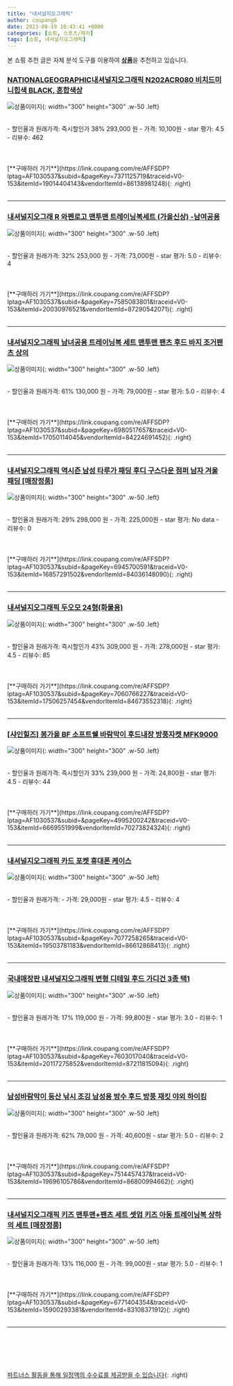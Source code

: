 ```yaml
---
title: "내셔널지오그래픽"
author: coupang6
date: 2023-08-19 10:43:41 +0800
categories: [쇼핑, 스포츠/레저]
tags: [쇼핑, 내셔널지오그래픽]
---
```


본 쇼핑 추천 글은 자체 분석 도구를 이용하여 [**상품**](https://link.coupang.com/a/bao1ui)을 추천하고 있습니다.

### [NATIONALGEOGRAPHIC내셔널지오그래픽 N202ACR080 비치드미니힙색 BLACK, 혼합색상](https://link.coupang.com/re/AFFSDP?lptag=AF1030537&subid=&pageKey=7371125719&traceid=V0-153&itemId=19014404143&vendorItemId=86138981248)

![상품이미지](https://thumbnail9.coupangcdn.com/thumbnails/remote/230x230ex/image/vendor_inventory/9685/73455cd31eb6b0e7d6a7035047a8481c592d11563f9b3b115df1fac8ff11.jpg){: width="300" height="300" .w-50 .left}


<br>
- 할인율과 원래가격: 즉시할인가 38%  293,000   원
- 가격: 10,100원
- star 평가: 4.5
- 리뷰수: 462
<br>
<br>
<br>
<br>
[**구매하러 가기**](https://link.coupang.com/re/AFFSDP?lptag=AF1030537&subid=&pageKey=7371125719&traceid=V0-153&itemId=19014404143&vendorItemId=86138981248){: .right}
<br>
<br>

---

### [내셔널지오그래 R 와펜로고 맨투맨 트레이닝복세트 (가을신상) -남여공용](https://link.coupang.com/re/AFFSDP?lptag=AF1030537&subid=&pageKey=7585083801&traceid=V0-153&itemId=20030976521&vendorItemId=87290542071)

![상품이미지](https://thumbnail8.coupangcdn.com/thumbnails/remote/230x230ex/image/vendor_inventory/6809/e08841638c0685446a350019b227cf720092bbae5676701c358ce379636e.jpg){: width="300" height="300" .w-50 .left}


<br>
- 할인율과 원래가격: 32%  253,000   원
- 가격: 73,000원
- star 평가: 5.0
- 리뷰수: 4
<br>
<br>
<br>
<br>
[**구매하러 가기**](https://link.coupang.com/re/AFFSDP?lptag=AF1030537&subid=&pageKey=7585083801&traceid=V0-153&itemId=20030976521&vendorItemId=87290542071){: .right}
<br>
<br>

---

### [내셔널지오그래픽 남녀공용 트레이닝복 세트 맨투맨 팬츠 후드 바지 조거팬츠 상의](https://link.coupang.com/re/AFFSDP?lptag=AF1030537&subid=&pageKey=6980517657&traceid=V0-153&itemId=17050114045&vendorItemId=84224691452)

![상품이미지](https://thumbnail9.coupangcdn.com/thumbnails/remote/230x230ex/image/vendor_inventory/4073/695d71f49334768f95489286eee234e609724a89d0c7faaa98b0d555d03e.png){: width="300" height="300" .w-50 .left}


<br>
- 할인율과 원래가격: 61%  130,000   원
- 가격: 79,000원
- star 평가: 5.0
- 리뷰수: 4
<br>
<br>
<br>
<br>
[**구매하러 가기**](https://link.coupang.com/re/AFFSDP?lptag=AF1030537&subid=&pageKey=6980517657&traceid=V0-153&itemId=17050114045&vendorItemId=84224691452){: .right}
<br>
<br>

---

### [내셔널지오그래픽 역시즌 남성 타루가 패딩 후디 구스다운 점퍼 남자 겨울 패딩 [매장정품]](https://link.coupang.com/re/AFFSDP?lptag=AF1030537&subid=&pageKey=6945700591&traceid=V0-153&itemId=16857291502&vendorItemId=84036148090)

![상품이미지](https://thumbnail10.coupangcdn.com/thumbnails/remote/230x230ex/image/vendor_inventory/28b6/18383fef6006ea0ebc1ddba70de697d3295dad8d851b8b56b50291add097.png){: width="300" height="300" .w-50 .left}


<br>
- 할인율과 원래가격: 29%  298,000   원
- 가격: 225,000원
- star 평가: No data
- 리뷰수: 0
<br>
<br>
<br>
<br>
[**구매하러 가기**](https://link.coupang.com/re/AFFSDP?lptag=AF1030537&subid=&pageKey=6945700591&traceid=V0-153&itemId=16857291502&vendorItemId=84036148090){: .right}
<br>
<br>

---

### [내셔널지오그래픽 두오모 24형(화물용)](https://link.coupang.com/re/AFFSDP?lptag=AF1030537&subid=&pageKey=7060766227&traceid=V0-153&itemId=17506257454&vendorItemId=84673552318)

![상품이미지](https://thumbnail8.coupangcdn.com/thumbnails/remote/230x230ex/image/vendor_inventory/749d/91c83c26e0c96602882bec3935475aacaf7ee83111c7cf6cd5be0e97182c.jpg){: width="300" height="300" .w-50 .left}


<br>
- 할인율과 원래가격: 즉시할인가 43%  309,000   원
- 가격: 278,000원
- star 평가: 4.5
- 리뷰수: 85
<br>
<br>
<br>
<br>
[**구매하러 가기**](https://link.coupang.com/re/AFFSDP?lptag=AF1030537&subid=&pageKey=7060766227&traceid=V0-153&itemId=17506257454&vendorItemId=84673552318){: .right}
<br>
<br>

---

### [[샤인힐즈] 봄가을 BF 소프트쉘 바람막이 후드내장 방풍자켓 MFK9000](https://link.coupang.com/re/AFFSDP?lptag=AF1030537&subid=&pageKey=4995200242&traceid=V0-153&itemId=6669551999&vendorItemId=70273824324)

![상품이미지](https://thumbnail10.coupangcdn.com/thumbnails/remote/230x230ex/image/vendor_inventory/197b/f3e38d1a5433cfffe1ed468110ea2930c45ae318ecc456c48b6885f5b759.jpg){: width="300" height="300" .w-50 .left}


<br>
- 할인율과 원래가격: 즉시할인가 33%  239,000   원
- 가격: 24,800원
- star 평가: 4.5
- 리뷰수: 44
<br>
<br>
<br>
<br>
[**구매하러 가기**](https://link.coupang.com/re/AFFSDP?lptag=AF1030537&subid=&pageKey=4995200242&traceid=V0-153&itemId=6669551999&vendorItemId=70273824324){: .right}
<br>
<br>

---

### [내셔널지오그래픽 카드 포켓 휴대폰 케이스](https://link.coupang.com/re/AFFSDP?lptag=AF1030537&subid=&pageKey=7077258265&traceid=V0-153&itemId=19503781183&vendorItemId=86612868413)

![상품이미지](https://thumbnail10.coupangcdn.com/thumbnails/remote/230x230ex/image/retail/images/2023/07/18/11/7/cb8a7b25-58d1-4f1c-bff8-5db74cad253e.jpg){: width="300" height="300" .w-50 .left}


<br>
- 할인율과 원래가격: 
- 가격: 29,000원
- star 평가: 4.5
- 리뷰수: 4
<br>
<br>
<br>
<br>
[**구매하러 가기**](https://link.coupang.com/re/AFFSDP?lptag=AF1030537&subid=&pageKey=7077258265&traceid=V0-153&itemId=19503781183&vendorItemId=86612868413){: .right}
<br>
<br>

---

### [국내매장판 내셔널지오그래픽 변형 디테일 후드 가디건 3종 택1](https://link.coupang.com/re/AFFSDP?lptag=AF1030537&subid=&pageKey=7603017040&traceid=V0-153&itemId=20117275852&vendorItemId=87211815094)

![상품이미지](https://thumbnail7.coupangcdn.com/thumbnails/remote/230x230ex/image/vendor_inventory/6bfa/c0609db8e06037f956c4996dff90909ec1a0e38ddbe5afe75c70cbb04051.png){: width="300" height="300" .w-50 .left}


<br>
- 할인율과 원래가격: 17%  119,000   원
- 가격: 99,800원
- star 평가: 3.0
- 리뷰수: 1
<br>
<br>
<br>
<br>
[**구매하러 가기**](https://link.coupang.com/re/AFFSDP?lptag=AF1030537&subid=&pageKey=7603017040&traceid=V0-153&itemId=20117275852&vendorItemId=87211815094){: .right}
<br>
<br>

---

### [남성바람막이 등산 낚시 조깅 남성용 방수 후드 방풍 재킷 야외 하이킹](https://link.coupang.com/re/AFFSDP?lptag=AF1030537&subid=&pageKey=7514457437&traceid=V0-153&itemId=19696105786&vendorItemId=86800994662)

![상품이미지](https://thumbnail9.coupangcdn.com/thumbnails/remote/230x230ex/image/vendor_inventory/12ea/35f0e3275785171406292f0fc30fda3fbd0d2260f28f2176435e397e6e7e.jpg){: width="300" height="300" .w-50 .left}


<br>
- 할인율과 원래가격: 62%  79,000   원
- 가격: 40,600원
- star 평가: 5.0
- 리뷰수: 2
<br>
<br>
<br>
<br>
[**구매하러 가기**](https://link.coupang.com/re/AFFSDP?lptag=AF1030537&subid=&pageKey=7514457437&traceid=V0-153&itemId=19696105786&vendorItemId=86800994662){: .right}
<br>
<br>

---

### [내셔널지오그래픽 키즈 맨투맨+팬츠 세트 셋업 키즈 아동 트레이닝복 상하의 세트 [매장정품]](https://link.coupang.com/re/AFFSDP?lptag=AF1030537&subid=&pageKey=6771404354&traceid=V0-153&itemId=15900293381&vendorItemId=83108371912)

![상품이미지](https://thumbnail7.coupangcdn.com/thumbnails/remote/230x230ex/image/vendor_inventory/fad4/5f612d0ec7326e95900863776e24755c993baa0b8b617e91bf854214c754.png){: width="300" height="300" .w-50 .left}


<br>
- 할인율과 원래가격: 13%  116,000   원
- 가격: 99,000원
- star 평가: 5.0
- 리뷰수: 1
<br>
<br>
<br>
<br>
[**구매하러 가기**](https://link.coupang.com/re/AFFSDP?lptag=AF1030537&subid=&pageKey=6771404354&traceid=V0-153&itemId=15900293381&vendorItemId=83108371912){: .right}
<br>
<br>

---
<br><br><br><br><br> [파트너스 활동을 통해 일정액의 수수료를 제공받을 수 있습니다](https://link.coupang.com/a/bao1ui){: .right}